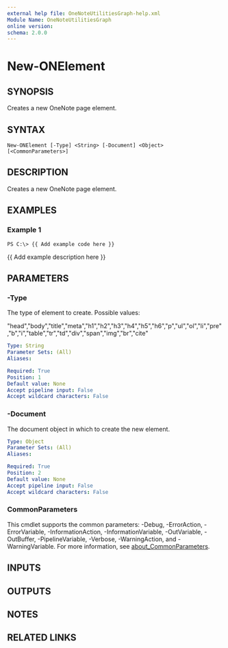 ```yaml
---
external help file: OneNoteUtilitiesGraph-help.xml
Module Name: OneNoteUtilitiesGraph
online version:
schema: 2.0.0
---
```


# New-ONElement

## SYNOPSIS
Creates a new OneNote page element.

## SYNTAX

```
New-ONElement [-Type] <String> [-Document] <Object> [<CommonParameters>]
```

## DESCRIPTION
Creates a new OneNote page element.

## EXAMPLES

### Example 1
```
PS C:\> {{ Add example code here }}
```

{{ Add example description here }}

## PARAMETERS

### -Type
The type of element to create.
Possible values:

"head","body","title","meta","h1","h2","h3","h4","h5","h6","p","ul","ol","li","pre","b","i","table","tr","td","div","span","img","br","cite"

```yaml
Type: String
Parameter Sets: (All)
Aliases:

Required: True
Position: 1
Default value: None
Accept pipeline input: False
Accept wildcard characters: False
```

### -Document
The document object in which to create the new element.

```yaml
Type: Object
Parameter Sets: (All)
Aliases:

Required: True
Position: 2
Default value: None
Accept pipeline input: False
Accept wildcard characters: False
```

### CommonParameters
This cmdlet supports the common parameters: -Debug, -ErrorAction, -ErrorVariable, -InformationAction, -InformationVariable, -OutVariable, -OutBuffer, -PipelineVariable, -Verbose, -WarningAction, and -WarningVariable. For more information, see [about_CommonParameters](http://go.microsoft.com/fwlink/?LinkID=113216).

## INPUTS

## OUTPUTS

## NOTES

## RELATED LINKS
